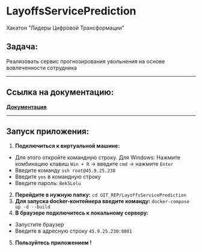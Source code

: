 # LayoffsServicePrediction
Хакатон "Лидеры Цифровой Трансформации"

## Задача:
Реализовать сервис прогнозирования увольнения на основе вовлеченности сотрудника

---

## Ссылка на документацию:
[**Документация**](./Documentation/Документация.md)

---

## Запуск приложения:
1. **Подключиться к виртуальной машине:**

- Для этого откройте командную строку. Для Windows: Нажмите комбинацию клавиш ``Win + R`` -> введите ``cmd`` -> нажмите ``Enter``
- Введите команду ``ssh root@45.9.25.230``
- Введите ``yes`` в командную строку
- Введите пароль: ``Bek5Lolu``
2. **Перейдите в нужную папку:** ``cd GIT_REP/LayoffsServicePrediction``
3. **Для запуска docker-контейнера введите команду:** ``docker-compose up -d --build``
4. **В браузере подключитесь к локальному серверу:**
- Запустите браузер
- Введите в адресную строку ``45.9.25.230:8081``
5. **Пользуйтесь приложением !**



